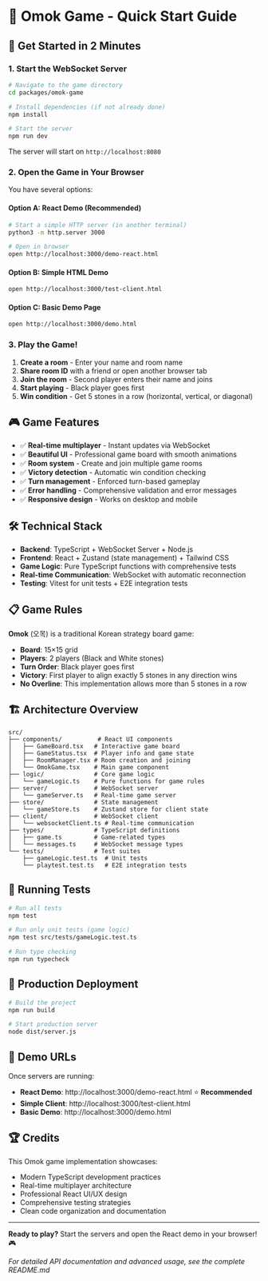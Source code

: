 # 🏁 Omok Game - Quick Start Guide

## 🚀 Get Started in 2 Minutes

### 1. Start the WebSocket Server
```bash
# Navigate to the game directory
cd packages/omok-game

# Install dependencies (if not already done)
npm install

# Start the server
npm run dev
```

The server will start on `http://localhost:8080`

### 2. Open the Game in Your Browser

You have several options:

#### Option A: React Demo (Recommended)
```bash
# Start a simple HTTP server (in another terminal)
python3 -m http.server 3000

# Open in browser
open http://localhost:3000/demo-react.html
```

#### Option B: Simple HTML Demo
```bash
open http://localhost:3000/test-client.html
```

#### Option C: Basic Demo Page
```bash
open http://localhost:3000/demo.html
```

### 3. Play the Game!

1. **Create a room** - Enter your name and room name
2. **Share room ID** with a friend or open another browser tab
3. **Join the room** - Second player enters their name and joins
4. **Start playing** - Black player goes first
5. **Win condition** - Get 5 stones in a row (horizontal, vertical, or diagonal)

## 🎮 Game Features

- ✅ **Real-time multiplayer** - Instant updates via WebSocket
- ✅ **Beautiful UI** - Professional game board with smooth animations  
- ✅ **Room system** - Create and join multiple game rooms
- ✅ **Victory detection** - Automatic win condition checking
- ✅ **Turn management** - Enforced turn-based gameplay
- ✅ **Error handling** - Comprehensive validation and error messages
- ✅ **Responsive design** - Works on desktop and mobile

## 🛠️ Technical Stack

- **Backend**: TypeScript + WebSocket Server + Node.js
- **Frontend**: React + Zustand (state management) + Tailwind CSS
- **Game Logic**: Pure TypeScript functions with comprehensive tests
- **Real-time Communication**: WebSocket with automatic reconnection
- **Testing**: Vitest for unit tests + E2E integration tests

## 📋 Game Rules

**Omok** (오목) is a traditional Korean strategy board game:

- **Board**: 15×15 grid
- **Players**: 2 players (Black and White stones)  
- **Turn Order**: Black player goes first
- **Victory**: First player to align exactly 5 stones in any direction wins
- **No Overline**: This implementation allows more than 5 stones in a row

## 🏗️ Architecture Overview

```
src/
├── components/          # React UI components
│   ├── GameBoard.tsx   # Interactive game board
│   ├── GameStatus.tsx  # Player info and game state
│   ├── RoomManager.tsx # Room creation and joining
│   └── OmokGame.tsx    # Main game component
├── logic/              # Core game logic
│   └── gameLogic.ts    # Pure functions for game rules
├── server/             # WebSocket server
│   └── gameServer.ts   # Real-time game server
├── store/              # State management
│   └── gameStore.ts    # Zustand store for client state
├── client/             # WebSocket client
│   └── websocketClient.ts # Real-time communication
├── types/              # TypeScript definitions
│   ├── game.ts         # Game-related types
│   └── messages.ts     # WebSocket message types
└── tests/              # Test suites
    ├── gameLogic.test.ts  # Unit tests
    └── playtest.test.ts   # E2E integration tests
```

## 🧪 Running Tests

```bash
# Run all tests
npm test

# Run only unit tests (game logic)
npm test src/tests/gameLogic.test.ts

# Run type checking
npm run typecheck
```

## 🚀 Production Deployment

```bash
# Build the project
npm run build

# Start production server
node dist/server.js
```

## 🎯 Demo URLs

Once servers are running:

- **React Demo**: http://localhost:3000/demo-react.html ⭐ **Recommended**
- **Simple Client**: http://localhost:3000/test-client.html  
- **Basic Demo**: http://localhost:3000/demo.html

## 🏆 Credits

This Omok game implementation showcases:
- Modern TypeScript development practices
- Real-time multiplayer architecture
- Professional React UI/UX design
- Comprehensive testing strategies
- Clean code organization and documentation

---

**Ready to play?** Start the servers and open the React demo in your browser! 🎮

*For detailed API documentation and advanced usage, see the complete README.md*